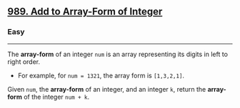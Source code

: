 <h2><a href="https://leetcode.com/problems/add-to-array-form-of-integer/">989. Add to Array-Form of Integer</a></h2><h3>Easy</h3><hr><div>
<p>
The <strong>array-form</strong> of an integer <code>num</code> is an array representing its digits in left to right order.

<ul>
    <li>
        For example, for <code>num = 1321</code>, the array form is <code>[1,3,2,1]</code>.
    </li>
</ul>

Given <code>num</code>, the <strong>array-form</strong> of an integer, and an integer <code>k</code>, return the <strong>array-form</strong> of the integer <code>num + k</code>.
</p>

</div>